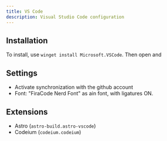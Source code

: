 ```yaml
---
title: VS Code
description: Visual Studio Code configuration
---
```


## Installation

To install, use `winget install Microsoft.VSCode`.
Then open and   

## Settings

- Activate synchronization with the github account
- Font: "FiraCode Nerd Font" as ain font, with ligatures ON.

## Extensions

- Astro (`astro-build.astro-vscode`)
- Codeium (`codeium.codeium`)